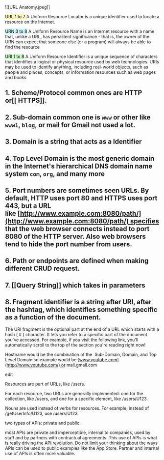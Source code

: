![[URL Anatomy.jpeg]]


<mark style="background: #FFF3A3A6;">URL 1 to 7 </mark>A Uniform Resource Locator is a unique identifier used to locate a resource on the Internet. 

<mark style="background: #ABF7F7A6;">URN 3 to 8</mark> A Uniform Resource Name is an Internet resource with a name that, unlike a URL, has persistent significance - that is, the owner of the URN can expect that someone else (or a program) will always be able to find the resource 

<mark style="background: #BBFABBA6;">URI 1 to 8</mark> A Uniform Resource Identifier is a unique sequence of characters that identifies a logical or physical resource used by web technologies. URIs may be used to identify anything, including real-world objects, such as people and places, concepts, or information resources such as web pages and books 

 ## 1. Scheme/Protocol common ones are HTTP or[[ HTTPS]].   

 ## 2. Sub-domain common one is `www` or other like `www1`, `blog`, or mail for Gmail not used a lot. 

 ## 3. Domain is a string that acts as a Identifier  

 ## 4. Top Level Domain is the most generic domain in the Internet's hierarchical DNS domain name system `com`, `org`, and many  more

 ## 5. Port numbers are sometimes seen URLs. By default, HTTP uses port 80 and HTTPS uses port 443, but a URL like [http://www.example.com:8080/path/](http://www.example.com:8080/path/) specifies that the web browser connects instead to port 8080 of the HTTP server. Also web browsers tend to hide the port number from users. 

 ## 6. Path or endpoints are defined when making different CRUD request.  
   
 ## 7. [[Query String]] which takes in parameters

 ## 8. Fragment identifier is a string after URI, after the hashtag, which identifies something specific as a function of the document.  

The URI fragment is the optional part at the end of a URL which starts with a hash ( # ) character. It lets you refer to a specific part of the document you've accessed. For example, if you visit the following link, you'll automatically scroll to the top of the section you're reading right now!


Hostname would be the combination of the  Sub-Domain, Domain, and Top Level Domain so example would be [www.youtube.com](http://www.youtube.com/) or mail.gmail.com



edit

Resources are part of URLs, like /users.  

For each resource, two URLs are generally implemented: one for the collection, like /users, and one for a specific element, like /users/U123. 

Nouns are used instead of verbs for resources. For example, instead of /getUserInfo/U123, use /users/U123. 

two types of APIs: private and public. 

most APIs are private and imperceptible, internal to companies, used by staff and by partners with contractual agreements. This use of APIs is what is really driving the API revolution. Do not limit your thinking about the ways APIs can be used to public examples like the App Store. Partner and internal use of APIs is often more valuable.